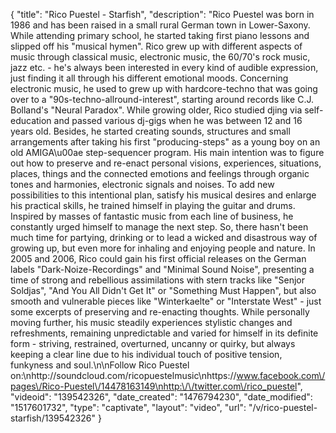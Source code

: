 {
    "title": "Rico Puestel - Starfish",
    "description": "Rico Puestel was born in 1986 and has been raised in a small rural German town in Lower-Saxony. While attending primary school, he started taking first piano lessons and slipped off his \"musical hymen\". Rico grew up with different aspects of music through classical music, electronic music, the 60\/70's rock music, jazz etc. - he's always been interested in every kind of audible expression, just finding it all through his different emotional moods. Concerning electronic music, he used to grew up with hardcore-techno that was going over to a \"90s-techno-allround-interest\", starting around records like C.J. Bolland's \"Neural Paradox\". While growing older, Rico studied djing via self-education and passed various dj-gigs when he was between 12 and 16 years old. Besides, he started creating sounds, structures and small arrangements after taking his first \"producing-steps\" as a young boy on an old AMIGA\u00ae step-sequencer program. His main intention was to figure out how to preserve and re-enact personal visions, experiences, situations, places, things and the connected emotions and feelings through organic tones and harmonies, electronic signals and noises. To add new possibilities to this intentional plan, satisfy his musical desires and enlarge his practical skills, he trained himself in playing the guitar and drums. Inspired by masses of fantastic music from each line of business, he constantly urged himself to manage the next step. So, there hasn't been much time for partying, drinking or to lead a wicked and disastrous way of growing up, but even more for inhaling and enjoying people and nature. In 2005 and 2006, Rico could gain his first official releases on the German labels \"Dark-Noize-Recordings\" and \"Minimal Sound Noise\", presenting a time of strong and rebellious assimilations with stern tracks like \"Senjor Soldjas\", \"And You All Didn't Get It\" or \"Something Must Happen\", but also smooth and vulnerable pieces like \"Winterkaelte\" or \"Interstate West\" - just some excerpts of preserving and re-enacting thoughts. While personally moving further, his music steadily experiences stylistic changes and refreshments, remaining unpredictable and varied for himself in its definite form - striving, restrained, overturned, uncanny or quirky, but always keeping a clear line due to his individual touch of positive tension, funkyness and soul.\n\nFollow Rico Puestel on:\nhttp:\/\/soundcloud.com\/ricopuestelmusic\nhttps:\/\/www.facebook.com\/pages\/Rico-Puestel\/14478163149\nhttp:\/\/twitter.com\/rico_puestel",
    "videoid": "139542326",
    "date_created": "1476794230",
    "date_modified": "1517601732",
    "type": "captivate",
    "layout": "video",
    "url": "\/v\/rico-puestel-starfish\/139542326"
}